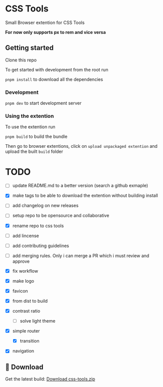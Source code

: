 # CSS Tools

Small Browser extention for CSS Tools

**For now only supports px to rem and vice versa**

## Getting started

Clone this repo

To get started with development from the root run

`pnpm install` to download all the dependencies

### Development

`pnpm dev` to start development server

### Using the extention

To use the extention run

`pnpm build` to build the bundle

Then go to browser extentions, click on `upload unpackaged extention` and upload the built `build` folder

# TODO

- [ ] update README.md to a better version (search a github exmaple)
- [x] make tags to be able to download the extention without building install
- [ ] add changelog on new releases
- [ ] setup repo to be opensource and collaborative
- [x] rename repo to css tools
- [ ] add lincense
- [ ] add contributing guidelines
- [ ] add merging rules. Only i can merge a PR which i must review and approve
- [x] fix workflow
- [x] make logo
- [x] favicon
- [x] from dist to build
- [x] contrast ratio
    - [ ] solve light theme
- [x] simple router
    - [x] transition
- [x] navigation


## 🔽 Download

Get the latest build:
[Download css-tools.zip](https://github.com/mark1yan0/css-tools/releases/latest/download/css-tools.zip)
